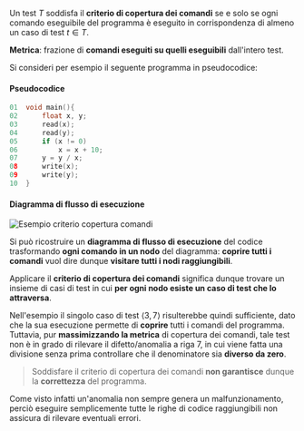 Un test $T$ soddisfa il **criterio di copertura dei comandi** se e solo se ogni comando eseguibile del programma è eseguito in corrispondenza di almeno un caso di test $t \in T$.

**Metrica**: frazione di **comandi eseguiti su quelli eseguibili** dall'intero test.

Si consideri per esempio il seguente programma in pseudocodice:
#### Pseudocodice

```c
01  void main(){
02      float x, y;
03      read(x);
04      read(y);
05      if (x != 0)
06          x = x + 10;
07      y = y / x;
08      write(x);
09      write(y);
10  }
```

#### Diagramma di flusso di esecuzione
![Esempio criterio copertura comandi](https://marcobuster.github.io/sweng/assets/13_criteri-copertura-esempio-1.png)

Si può ricostruire un **diagramma di flusso di esecuzione** del codice trasformando **ogni comando in un nodo** del diagramma: **coprire tutti i comandi** vuol dire dunque **visitare tutti i nodi raggiungibili**.

Applicare il **criterio di copertura dei comandi** significa dunque trovare un insieme di casi di test in cui **per ogni nodo esiste un caso di test che lo attraversa**.

Nell'esempio il singolo caso di test $⟨3,7⟩$ risulterebbe quindi sufficiente, dato che la sua esecuzione permette di **coprire** tutti i comandi del programma.
Tuttavia, pur **massimizzando la metrica** di copertura dei comandi, tale test non è in grado di rilevare il difetto/anomalia a riga 7, in cui viene fatta una divisione senza prima controllare che il denominatore sia **diverso da zero**.

> Soddisfare il criterio di copertura dei comandi **non garantisce** dunque la **correttezza** del programma. 

Come visto infatti un'anomalia non sempre genera un malfunzionamento, perciò eseguire semplicemente tutte le righe di codice raggiungibili non assicura di rilevare eventuali errori.


 